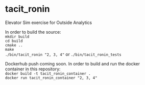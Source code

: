 # tacit_ronin
Elevator Sim exercise for Outside Analytics

In order to build the source:  
`mkdir build`  
`cd build`  
`cmake ..`  
`make`  
`./bin/tacit_ronin "2, 3, 4"` or `./bin/tacit_ronin_tests`

Dockerhub push coming soon. In order to build and run the docker container in this repository:  
`docker build -t tacit_ronin_container .`  
`docker run tacit_ronin_container "2, 3, 4"`
